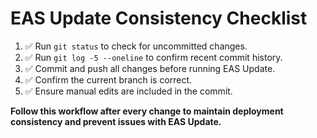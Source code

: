 # EAS Update Consistency Checklist

1. ✅ Run `git status` to check for uncommitted changes.
2. ✅ Run `git log -5 --oneline` to confirm recent commit history.
3. ✅ Commit and push all changes before running EAS Update.
4. ✅ Confirm the current branch is correct.
5. ✅ Ensure manual edits are included in the commit.

**Follow this workflow after every change to maintain deployment consistency and prevent issues with EAS Update.**

